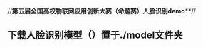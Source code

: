 //******************************第五届全国高校物联网应用创新大赛（命题赛）人脸识别demo********************************//

## 下载人脸识别模型（）置于./model文件夹

